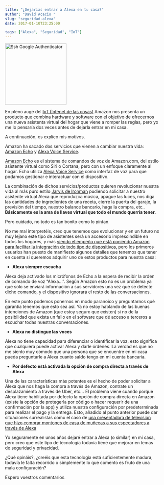 ```yaml
---
title: "¿Dejarías entrar a Alexa en tu casa?"
author: "David Acacio "
slug: "seguridad-alexa"
date: 2017-01-10T23:25:00

tags: ["Alexa", "Seguridad", "IoT"]
---
```


<img src='/images/eaad251a-d759-11e6-9484-fcae118cc767.png' alt='Ssh Google Authenticator' class='align-right' height='200' width='200'/>

En pleno auge del [IoT (Intenet de las
cosas)](https://es.wikipedia.org/wiki/Internet_de_las_cosas) Amazon nos presenta un producto que combina hardware y software con el objetivo de ofrecernos una nueva asistenta virtual del hogar que viene a romper las reglas, pero yo me lo
pensaría dos veces antes de dejarla entrar en mi casa.

A continuación, os explico mis motivos.

<!--more-->


Amazon ha sacado dos servicios que vienen a
cambiar nuestra vida: [Amazon Echo](https://www.youtube.com/watch?v=KkOCeAtKHIc) y  [Alexa Voice Service](https://youtu.be/UOEIH2l9z7c).

[Amazon Echo](https://www.youtube.com/watch?v=KkOCeAtKHIc) es el sistema de
comandos de voz de Amazon.com, del estilo asistente virtual como Siri o
Cortana, pero con un enfoque claramente al hogar. Echo utiliza  [Alexa Voice Service](https://youtu.be/UOEIH2l9z7c)
como interfaz de voz para que podamos gestionar e interactuar con el dispositivo.

La combinación de dichos servicios/productos quieren revolucionar nuestra vida
al más puro estilo [Jarvis de
Ironman](https://www.youtube.com/watch?v=Wx7RCJvoCMc) pudiendo solicitar a
nuestro asistente virtual Alexa que reproduzca música, apague las luces, nos
diga las cantidades de ingredientes de una receta, cierre la puerta del garaje,
la previsión del tiempo, nuestro balance bancario, haga la compra, etc..
**Básicamente es la ama de llaves virtual que todo el mundo querría tener.**

Pero cuidado, no todo es tan bonito como lo pintan.

No me mal interpretéis, creo que tenemos que evolucionar y en un futuro no muy
lejano este tipo de asistentes será un accesorio imprescindible en todos los
hogares, y más [viendo el empeño que está poniendo Amazon para facilitar la
integración de todo tipo de
dispositivos](https://github.com/alexa/alexa-avs-sample-app), pero los primeros
usuarios han puesto de manifiesto algunos detalles que tenemos que tener en
cuenta si queremos adquirir uno de estos productos para nuestra casa:

-   **Alexa siempre escucha**

Alexa deja activado los micrófonos de Echo a la espera de recibir la orden de
comando de voz “Alexa…”. Según Amazon esto no es un problema ya que solo se
enviará información a sus servidores una vez que se detecte dicho comando, y el
dispositivo ignorará el resto de las conversaciones.

En este punto podemos ponernos en modo paranoico y preguntarnos qué garantía
tenemos que esto sea así. Ya no estoy hablando de las buenas intenciones de
Amazon (que estoy seguro que existen) si no de la posibilidad que exista un
fallo en el software que dé acceso a terceros a escuchar todas nuestras
conversaciones.

-   **Alexa no distingue las voces**

Alexa no tiene capacidad para diferenciar o identificar la voz, esto
significa que cualquiera puede activar Alexa y darle órdenes. La verdad es
que no me siento muy cómodo que una persona que se encuentre en mi casa
pueda preguntarle a Alexa cuanto saldo tengo en mi cuenta bancaria.

-   **Por defecto está activada la opción de compra directa a través de Alexa**

Una de las características más potentes es el hecho de poder solicitar a Alexa
que nos haga la compra a través de Amazon, contrate un desplazamiento a través
de Uber, etc… El problema viene cuando porque Alexa tiene habilitada por defecto
la opción de compra directa en Amazon (existe la opción de protegerla por código
o hacer requerir de una confirmación por la app) y utiliza nuestra
configuración por predeterminada para realizar el pago y la entrega. Esto, añadido al
punto anterior puede dar situaciones surrealistas como el caso de [una
presentadora de televisión que hizo comprar montones de casa de muñecas a sus
espectadores a través de
Alexa](http://www.microsiervos.com/archivo/gadgets/locutora-tv-compro-montones-casas-munecas-alexa-espectadores.html)

Yo seguramente en unos años dejaré entrar a Alexa (o similar) en mi casa, pero
creo que este tipo de tecnología todavía tiene que mejorar en temas de seguridad
y privacidad.

¿Qué opináis?, ¿creéis que esta tecnología está suficientemente madura, todavía le falta recorrido o simplemente lo que comento es fruto de una mala configuración?

Espero vuestros comentarios.
